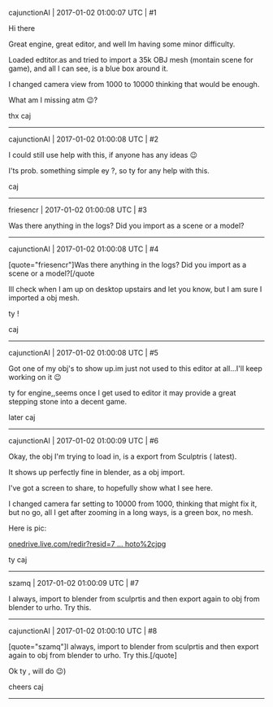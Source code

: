cajunctionAI | 2017-01-02 01:00:07 UTC | #1

Hi there

Great engine, great editor, and well Im having some minor difficulty.

Loaded edtitor.as and tried to import a 35k OBJ mesh (montain scene for game), and all I can see, is a blue box around it.

I changed camera view from 1000 to 10000 thinking that would be enough.

What am I missing atm :wink:?

thx
caj

-------------------------

cajunctionAI | 2017-01-02 01:00:08 UTC | #2

I could still use help with this, if anyone has any ideas :wink:

I'ts prob. something simple ey ?, so ty for any help with this.

caj

-------------------------

friesencr | 2017-01-02 01:00:08 UTC | #3

Was there anything in the logs?  Did you import as a scene or a model?

-------------------------

cajunctionAI | 2017-01-02 01:00:08 UTC | #4

[quote="friesencr"]Was there anything in the logs?  Did you import as a scene or a model?[/quote

Ill check when I am up on desktop upstairs and let you know, but I am sure I imported a obj mesh.

ty !

caj

-------------------------

cajunctionAI | 2017-01-02 01:00:08 UTC | #5

Got one of my obj's to show  up.im just not used to this editor at all...I'll keep working on it :wink:

ty for engine,,seems once I get used to editor it may provide a great stepping stone into a decent  game.

later
caj

-------------------------

cajunctionAI | 2017-01-02 01:00:09 UTC | #6

Okay, the obj I'm trying to load in, is a     export from Sculptris ( latest).

It shows up perfectly fine in blender, as a obj import.

I've got a screen to share, to hopefully show  what I see here.

I changed camera far setting to 10000 from 1000, thinking that might fix it, but no go, all I get after zooming in a long ways, is a green box, no mesh.

Here is pic:

[onedrive.live.com/redir?resid=7 ... hoto%2cjpg](https://onedrive.live.com/redir?resid=79A04534F6B84EF5!18940&authkey=!ANy7VBebB-E5INg&v=3&ithint=photo%2cjpg)

ty
caj

-------------------------

szamq | 2017-01-02 01:00:09 UTC | #7

I always, import to blender from sculprtis and then export again to obj from blender to urho. Try this.

-------------------------

cajunctionAI | 2017-01-02 01:00:10 UTC | #8

[quote="szamq"]I always, import to blender from sculprtis and then export again to obj from blender to urho. Try this.[/quote]

Ok ty , will do :wink:)

cheers
caj

-------------------------

